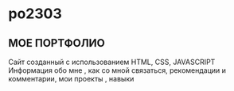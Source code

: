 # po2303
## МОЕ ПОРТФОЛИО 
Сайт созданный с использованием HTML, CSS, JAVASCRIPT
Информация обо мне , как со мной связаться, рекомендации и комментарии, мои проекты , навыки
